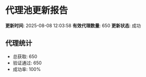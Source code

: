 # 代理池更新报告

**更新时间**: 2025-08-08 12:03:58
**有效代理数量**: 650
**更新状态**:  成功

## 代理统计
- 总获取: 650
- 验证通过: 650
- 成功率: 100%
